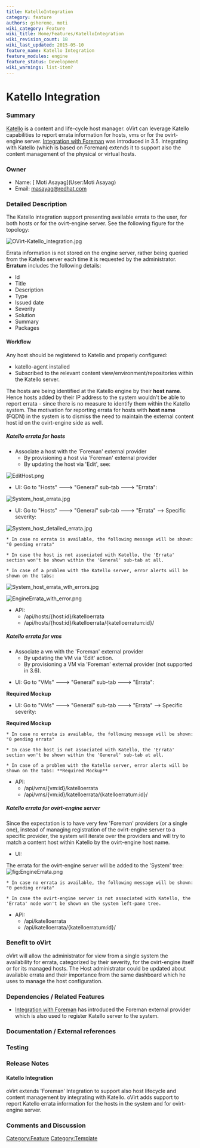 ```yaml
---
title: KatelloIntegration
category: feature
authors: gshereme, moti
wiki_category: Feature
wiki_title: Home/Features/KatelloIntegration
wiki_revision_count: 18
wiki_last_updated: 2015-05-10
feature_name: Katello Integration
feature_modules: engine
feature_status: Development
wiki_warnings: list-item?
---
```


# Katello Integration

### Summary

[Katello](http://www.katello.org/) is a content and life-cycle host manager.
oVirt can leverage Katello capabilities to report errata information for hosts, vms or for the ovirt-engine server.
[Integration with Foreman](Features/ForemanIntegration) was introduced in 3.5. Integrating with Katello (which is based on Foreman) extends it to support also the content management of the physical or virtual hosts.

### Owner

*   Name: [ Moti Asayag](User:Moti Asayag)
*   Email: <masayag@redhat.com>

### Detailed Description

The Katello integration support presenting available errata to the user, for both hosts or for the ovirt-engine server.
See the following figure for the topology:

![](OVirt-Katello_integration.jpg "OVirt-Katello_integration.jpg")

Errata information is not stored on the engine server, rather being queried from the Katello server each time it is requested by the administrator.
**Erratum** includes the following details:

*   Id
*   Title
*   Description
*   Type
*   Issued date
*   Severity
*   Solution
*   Summary
*   Packages

#### Workflow

Any host should be registered to Katello and properly configured:

*   katello-agent installed
*   Subscribed to the relevant content view/environment/repositories within the Katello server.

The hosts are being identified at the Katello engine by their **host name**. Hence hosts added by their IP address to the system wouldn't be able to report errata - since there is no measure to identify them within the Katello system. The motivation for reporting errata for hosts with **host name** (FQDN) in the system is to dismiss the need to maintain the external content host id on the ovirt-engine side as well.

##### Katello errata for hosts

*   Associate a host with the 'Foreman' external provider
    -   By provisioning a host via 'Foreman' external provider
    -   By updating the host via 'Edit', see:

![](EditHost.png "EditHost.png")

*   UI: Go to "Hosts" ---> "General" sub-tab ---> "Errata":

![](System_host_errata.jpg "System_host_errata.jpg")

*   UI: Go to "Hosts" ---> "General" sub-tab ---> "Errata" --> Specific severity:

![](System_host_detailed_errata.jpg "System_host_detailed_errata.jpg")

    * In case no errata is available, the following message will be shown: "0 pending errata"

    * In case the host is not associated with Katello, the 'Errata' section won't be shown within the 'General' sub-tab at all.

    * In case of a problem with the Katello server, error alerts will be shown on the tabs:

![](System_host_errata_wth_errors.jpg "System_host_errata_wth_errors.jpg")

![](EngineErrata_with_error.png "EngineErrata_with_error.png")

*   API:
    -   /api/hosts/{host:id}/katelloerrata
    -   /api/hosts/{host:id}/katelloerrata/{katelloerratum:id}/

##### Katello errata for vms

*   Associate a vm with the 'Foreman' external provider
    -   By updating the VM via 'Edit' action.
    -   By provisioning a VM via 'Foreman' external provider (not supported in 3.6).

<!-- -->

*   UI: Go to "VMs" ---> "General" sub-tab ---> "Errata":

**Required Mockup**

*   UI: Go to "VMs" ---> "General" sub-tab ---> "Errata" --> Specific severity:

**Required Mockup**

    * In case no errata is available, the following message will be shown: "0 pending errata"

    * In case the host is not associated with Katello, the 'Errata' section won't be shown within the 'General' sub-tab at all.

    * In case of a problem with the Katello server, error alerts will be shown on the tabs: **Required Mockup**

*   API:
    -   /api/vms/{vm:id}/katelloerrata
    -   /api/vms/{vm:id}/katelloerrata/{katelloerratum:id}/

##### Katello errata for ovirt-engine server

Since the expectation is to have very few 'Foreman' providers (or a single one), instead of managing registration of the ovirt-engine server to a specific provider, the system will iterate over the providers and will try to match a content host within Katello by the ovirt-engine host name.

*   UI:

The errata for the ovirt-engine server will be added to the 'System' tree: ![](EngineErrata.png "fig:EngineErrata.png")

    * In case no errata is available, the following message will be shown: "0 pending errata"

    * In case the ovirt-engine server is not associated with Katello, the 'Errata' node won't be shown on the system left-pane tree.

*   API:
    -   /api/katelloerrata
    -   /api/katelloerrata/{katelloerratum:id}/

### Benefit to oVirt

oVirt will allow the administrator for view from a single system the availability for errata, categorized by their severity, for the ovirt-engine itself or for its managed hosts.
The Host administrator could be updated about available errata and their importance from the same dashboard which he uses to manage the host configuration.

### Dependencies / Related Features

*   [Integration with Foreman](Features/ForemanIntegration) has introduced the Foreman external provider which is also used to register Katello server to the system.

### Documentation / External references

### Testing

### Release Notes

#### Katello Integration

oVirt extends 'Foreman' Integration to support also host lifecycle and content management by integrating with Katello. oVirt adds support to report Katello errata information for the hosts in the system and for ovirt-engine server.

### Comments and Discussion

<Category:Feature> <Category:Template>
